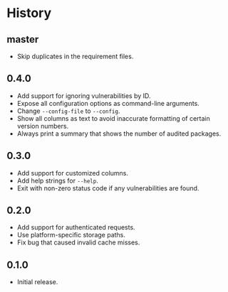 # History

## master

- Skip duplicates in the requirement files.


## 0.4.0

- Add support for ignoring vulnerabilities by ID.
- Expose all configuration options as command-line arguments.
- Change `--config-file` to `--config`.
- Show all columns as text to avoid inaccurate formatting of certain
  version numbers.
- Always print a summary that shows the number of audited packages.


## 0.3.0

- Add support for customized columns.
- Add help strings for `--help`.
- Exit with non-zero status code if any vulnerabilities are found.


## 0.2.0

- Add support for authenticated requests.
- Use platform-specific storage paths.
- Fix bug that caused invalid cache misses.

## 0.1.0

- Initial release.
